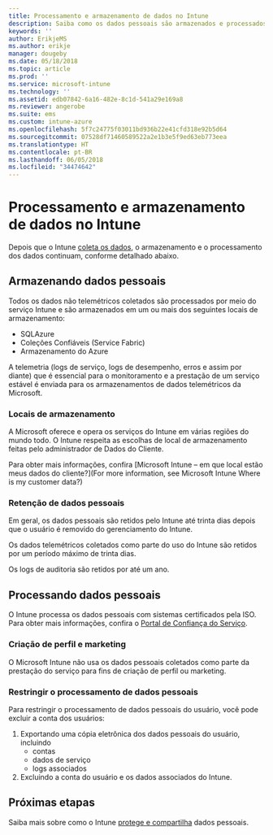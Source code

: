 ```yaml
---
title: Processamento e armazenamento de dados no Intune
description: Saiba como os dados pessoais são armazenados e processados no Intune.
keywords: ''
author: ErikjeMS
ms.author: erikje
manager: dougeby
ms.date: 05/18/2018
ms.topic: article
ms.prod: ''
ms.service: microsoft-intune
ms.technology: ''
ms.assetid: edb07842-6a16-482e-8c1d-541a29e169a8
ms.reviewer: angerobe
ms.suite: ems
ms.custom: intune-azure
ms.openlocfilehash: 5f7c24775f03011bd936b22e41cfd318e92b5d64
ms.sourcegitcommit: 07528df71460589522a2e1b3e5f9ed63eb773eea
ms.translationtype: HT
ms.contentlocale: pt-BR
ms.lasthandoff: 06/05/2018
ms.locfileid: "34474642"
---
```

# <a name="data-storage-and-processing-in-intune"></a>Processamento e armazenamento de dados no Intune

Depois que o Intune [coleta os dados](privacy-data-collect.md), o armazenamento e o processamento dos dados continuam, conforme detalhado abaixo.

## <a name="storing-personal-data"></a>Armazenando dados pessoais

Todos os dados não telemétricos coletados são processados por meio do serviço Intune e são armazenados em um ou mais dos seguintes locais de armazenamento: 

- SQLAzure 
- Coleções Confiáveis (Service Fabric)  
- Armazenamento do Azure 

A telemetria (logs de serviço, logs de desempenho, erros e assim por diante) que é essencial para o monitoramento e a prestação de um serviço estável é enviada para os armazenamentos de dados telemétricos da Microsoft.

### <a name="storage-locations"></a>Locais de armazenamento

A Microsoft oferece e opera os serviços do Intune em várias regiões do mundo todo. O Intune respeita as escolhas de local de armazenamento feitas pelo administrador de Dados do Cliente.

Para obter mais informações, confira [Microsoft Intune – em que local estão meus dados do cliente?](For more information, see Microsoft Intune Where is my customer data?)

### <a name="personal-data-retention"></a>Retenção de dados pessoais

Em geral, os dados pessoais são retidos pelo Intune até trinta dias depois que o usuário é removido do gerenciamento do Intune.

Os dados telemétricos coletados como parte do uso do Intune são retidos por um período máximo de trinta dias.

Os logs de auditoria são retidos por até um ano.

## <a name="processing-personal-data"></a>Processando dados pessoais

O Intune processa os dados pessoais com sistemas certificados pela ISO. Para obter mais informações, confira o [Portal de Confiança do Serviço](https://www.microsoft.com/en-us/TrustCenter/stp).

### <a name="profiling-and-marketing"></a>Criação de perfil e marketing

O Microsoft Intune não usa os dados pessoais coletados como parte da prestação do serviço para fins de criação de perfil ou marketing. 

### <a name="restrict-processing-of-personal-data"></a>Restringir o processamento de dados pessoais

Para restringir o processamento de dados pessoais do usuário, você pode excluir a conta dos usuários:
1. Exportando uma cópia eletrônica dos dados pessoais do usuário, incluindo
    - contas
    - dados de serviço
    - logs associados
2. Excluindo a conta do usuário e os dados associados do Intune.

## <a name="next-steps"></a>Próximas etapas

Saiba mais sobre como o Intune [protege e compartilha](privacy-data-secure-share.md) dados pessoais. 